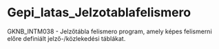 # Gepi_latas_Jelzotablafelismero

GKNB_INTM038 - Jelzőtábla felismero program, amely képes felismerni előre definiált jelző-/közlekedési táblákat.
